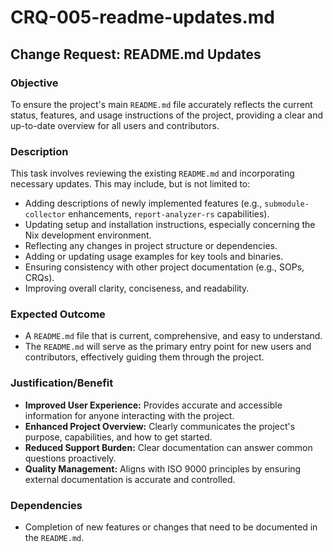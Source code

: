 # CRQ-005-readme-updates.md

## Change Request: README.md Updates

### Objective

To ensure the project's main `README.md` file accurately reflects the current status, features, and usage instructions of the project, providing a clear and up-to-date overview for all users and contributors.

### Description

This task involves reviewing the existing `README.md` and incorporating necessary updates. This may include, but is not limited to:

*   Adding descriptions of newly implemented features (e.g., `submodule-collector` enhancements, `report-analyzer-rs` capabilities).
*   Updating setup and installation instructions, especially concerning the Nix development environment.
*   Reflecting any changes in project structure or dependencies.
*   Adding or updating usage examples for key tools and binaries.
*   Ensuring consistency with other project documentation (e.g., SOPs, CRQs).
*   Improving overall clarity, conciseness, and readability.

### Expected Outcome

*   A `README.md` file that is current, comprehensive, and easy to understand.
*   The `README.md` will serve as the primary entry point for new users and contributors, effectively guiding them through the project.

### Justification/Benefit

*   **Improved User Experience:** Provides accurate and accessible information for anyone interacting with the project.
*   **Enhanced Project Overview:** Clearly communicates the project's purpose, capabilities, and how to get started.
*   **Reduced Support Burden:** Clear documentation can answer common questions proactively.
*   **Quality Management:** Aligns with ISO 9000 principles by ensuring external documentation is accurate and controlled.

### Dependencies

*   Completion of new features or changes that need to be documented in the `README.md`.

